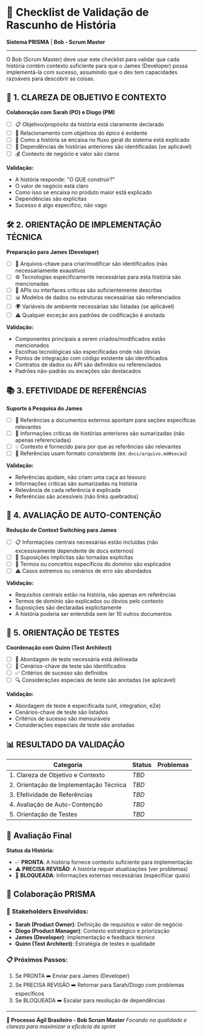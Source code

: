 # 📝 Checklist de Validação de Rascunho de História

**Sistema PRISMA** | **Bob - Scrum Master**

---

O Bob (Scrum Master) deve usar este checklist para validar que cada história contém contexto suficiente para que o James (Developer) possa implementá-la com sucesso, assumindo que o dev tem capacidades razoáveis para descobrir as coisas.

## 🎯 1. CLAREZA DE OBJETIVO E CONTEXTO

**Colaboração com Sarah (PO) e Diogo (PM)**

- [ ] 📋 Objetivo/propósito da história está claramente declarado
- [ ] 🎯 Relacionamento com objetivos do épico é evidente
- [ ] 🔄 Como a história se encaixa no fluxo geral do sistema está explicado
- [ ] 🔗 Dependências de histórias anteriores são identificadas (se aplicável)
- [ ] 💰 Contexto de negócio e valor são claros

**Validação:**
- A história responde: "O QUE construir?"
- O valor de negócio está claro
- Como isso se encaixa no produto maior está explicado
- Dependências são explícitas
- Sucesso é algo específico, não vago

## 🛠️ 2. ORIENTAÇÃO DE IMPLEMENTAÇÃO TÉCNICA

**Preparação para James (Developer)**

- [ ] 📂 Arquivos-chave para criar/modificar são identificados (não necessariamente exaustivo)
- [ ] ⚙️ Tecnologias especificamente necessárias para esta história são mencionadas
- [ ] 🔌 APIs ou interfaces críticas são suficientemente descritas
- [ ] 📊 Modelos de dados ou estruturas necessárias são referenciados
- [ ] 🌍 Variáveis de ambiente necessárias são listadas (se aplicável)
- [ ] ⚠️ Qualquer exceção aos padrões de codificação é anotada

**Validação:**
- Componentes principais a serem criados/modificados estão mencionados
- Escolhas tecnológicas são especificadas onde não óbvias
- Pontos de integração com código existente são identificados
- Contratos de dados ou API são definidos ou referenciados
- Padrões não-padrão ou exceções são destacados

## 📚 3. EFETIVIDADE DE REFERÊNCIAS

**Suporte à Pesquisa do James**

- [ ] 🎯 Referências a documentos externos apontam para seções específicas relevantes
- [ ] 📄 Informações críticas de histórias anteriores são sumarizadas (não apenas referenciadas)
- [ ] 💡 Contexto é fornecido para por que as referências são relevantes
- [ ] 🔗 Referências usam formato consistente (ex: `docs/arquivo.md#secao`)

**Validação:**
- Referências ajudam, não criam uma caça ao tesouro
- Informações críticas são sumarizadas na história
- Relevância de cada referência é explicada
- Referências são acessíveis (não links quebrados)

## 🎯 4. AVALIAÇÃO DE AUTO-CONTENÇÃO

**Redução de Context Switching para James**

- [ ] 📋 Informações centrais necessárias estão incluídas (não excessivamente dependente de docs externos)
- [ ] 💭 Suposições implícitas são tornadas explícitas
- [ ] 📖 Termos ou conceitos específicos do domínio são explicados
- [ ] ⚠️ Casos extremos ou cenários de erro são abordados

**Validação:**
- Requisitos centrais estão na história, não apenas em referências
- Termos de domínio são explicados ou óbvios pelo contexto
- Suposições são declaradas explicitamente
- A história poderia ser entendida sem ler 10 outros documentos

## 🧪 5. ORIENTAÇÃO DE TESTES

**Coordenação com Quinn (Test Architect)**

- [ ] 🧪 Abordagem de teste necessária está delineada
- [ ] 📝 Cenários-chave de teste são identificados
- [ ] ✅ Critérios de sucesso são definidos
- [ ] 🔍 Considerações especiais de teste são anotadas (se aplicável)

**Validação:**
- Abordagem de teste é especificada (unit, integration, e2e)
- Cenários-chave de teste são listados
- Critérios de sucesso são mensuráveis
- Considerações especiais de teste são anotadas

## 📊 RESULTADO DA VALIDAÇÃO

| Categoria                              | Status  | Problemas |
| -------------------------------------- | ------- | --------- |
| 1. Clareza de Objetivo e Contexto      | _TBD_   |           |
| 2. Orientação de Implementação Técnica | _TBD_   |           |
| 3. Efetividade de Referências          | _TBD_   |           |
| 4. Avaliação de Auto-Contenção         | _TBD_   |           |
| 5. Orientação de Testes                | _TBD_   |           |

## 🎯 Avaliação Final

**Status da História:**
- ✅ **PRONTA**: A história fornece contexto suficiente para implementação
- ⚠️ **PRECISA REVISÃO**: A história requer atualizações (ver problemas)
- 🚫 **BLOQUEADA**: Informações externas necessárias (especificar quais)

## 🤝 Colaboração PRISMA

### 👥 Stakeholders Envolvidos:
- **Sarah (Product Owner)**: Definição de requisitos e valor de negócio
- **Diogo (Product Manager)**: Contexto estratégico e priorização
- **James (Developer)**: Implementação e feedback técnico
- **Quinn (Test Architect)**: Estratégia de testes e qualidade

### 📋 Próximos Passos:
1. Se PRONTA ➡️ Enviar para James (Developer)
2. Se PRECISA REVISÃO ➡️ Retornar para Sarah/Diogo com problemas específicos
3. Se BLOQUEADA ➡️ Escalar para resolução de dependências

---

**🔄 Processo Ágil Brasileiro - Bob Scrum Master**
*Focando na qualidade e clareza para maximizar a eficácia da sprint*